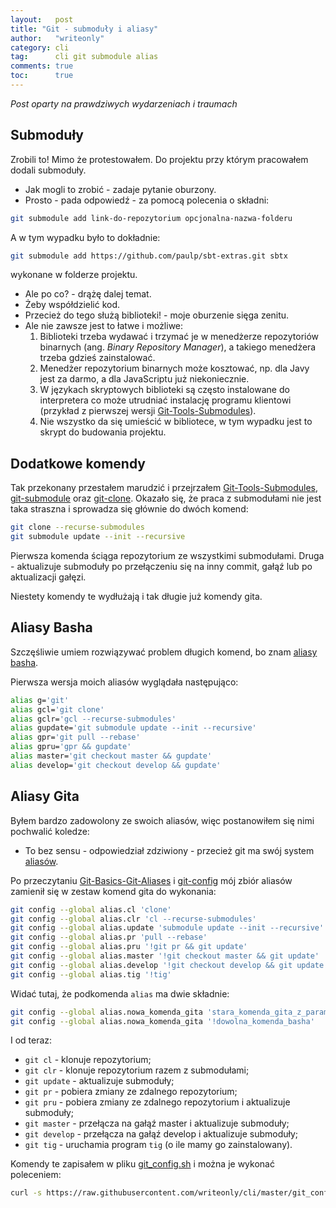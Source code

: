 ```yaml
---
layout:   post
title: "Git - submoduły i aliasy"
author:   "writeonly"
category: cli
tag:      cli git submodule alias
comments: true
toc:      true
---
```


*Post oparty na prawdziwych wydarzeniach i traumach*

## Submoduły

Zrobili to!
Mimo że protestowałem.
Do projektu przy którym pracowałem dodali submoduły.

- Jak mogli to zrobić - zadaje pytanie oburzony.
- Prosto - pada odpowiedź - za pomocą polecenia o składni:
```bash
git submodule add link-do-repozytorium opcjonalna-nazwa-folderu
```
A w tym wypadku było to dokładnie:
```bash
git submodule add https://github.com/paulp/sbt-extras.git sbtx
```
wykonane w folderze projektu.

- Ale po co? - drążę dalej temat.
- Żeby współdzielić kod.
- Przecież do tego służą biblioteki! - moje oburzenie sięga zenitu.
- Ale nie zawsze jest to łatwe i możliwe:
  1. Biblioteki trzeba wydawać i trzymać je w menedżerze repozytoriów binarnych (ang. *Binary Repository Manager*),
a takiego menedżera trzeba gdzieś zainstalować.
  2. Menedżer repozytorium binarnych może kosztować, np. dla Javy jest za darmo, a dla JavaScriptu już niekoniecznie.
  3. W językach skryptowych biblioteki są często instalowane do interpretera
  co może utrudniać instalację programu klientowi
(przykład z pierwszej wersji [Git-Tools-Submodules](<https://git-scm.com/book/en/v1/Git-Tools-Submodules>)).
  4. Nie wszystko da się umieścić w bibliotece, w tym wypadku jest to skrypt do budowania projektu.

## Dodatkowe komendy
Tak przekonany przestałem marudzić
 i przejrzałem [Git-Tools-Submodules](<https://git-scm.com/book/en/v2/Git-Tools-Submodules>),
 [git-submodule](<https://git-scm.com/docs/git-submodule>)
 oraz [git-clone](<https://git-scm.com/docs/git-clone>).
 Okazało się, że praca z submodułami nie jest taka straszna i sprowadza się głównie do dwóch komend:

```bash
git clone --recurse-submodules
git submodule update --init --recursive
```
Pierwsza komenda ściąga repozytorium ze wszystkimi submodułami.
Druga - aktualizuje submoduły po przełączeniu się na inny commit, gałąź lub po aktualizacji gałęzi.

Niestety komendy te wydłużają i tak długie już komendy gita.

## Aliasy Basha

Szczęśliwie umiem rozwiązywać problem długich komend,
bo znam [aliasy basha](/cli/2018/08/30/alias-komenda-powloki-bash.html).

Pierwsza wersja moich aliasów wyglądała następująco:
```bash
alias g='git'
alias gcl='git clone'
alias gclr='gcl --recurse-submodules'
alias gupdate='git submodule update --init --recursive'
alias gpr='git pull --rebase'
alias gpru='gpr && gupdate'
alias master='git checkout master && gupdate'
alias develop='git checkout develop && gupdate'
```

## Aliasy Gita

Byłem bardzo zadowolony ze swoich aliasów, więc postanowiłem się nimi pochwalić koledze:
- To bez sensu - odpowiedział zdziwiony -
przecież git ma swój system [aliasów](<https://git-scm.com/book/en/v2/Git-Basics-Git-Aliases>).

Po przeczytaniu [Git-Basics-Git-Aliases](<https://git-scm.com/book/en/v2/Git-Basics-Git-Aliases>)
i [git-config](<https://git-scm.com/docs/git-config>)
mój zbiór aliasów zamienił się w zestaw komend gita do wykonania:

```bash
git config --global alias.cl 'clone'
git config --global alias.clr 'cl --recurse-submodules'
git config --global alias.update 'submodule update --init --recursive'
git config --global alias.pr 'pull --rebase'
git config --global alias.pru '!git pr && git update'
git config --global alias.master '!git checkout master && git update'
git config --global alias.develop '!git checkout develop && git update'
git config --global alias.tig '!tig'
```
Widać tutaj, że podkomenda `alias` ma dwie składnie:
```bash
git config --global alias.nowa_komenda_gita 'stara_komenda_gita_z_parametrami'
git config --global alias.nowa_komenda_gita '!dowolna_komenda_basha'
```

I od teraz:
* `git cl` - klonuje repozytorium;
* `git clr` - klonuje repozytorium razem z submodułami;
* `git update` - aktualizuje submoduły;
* `git pr` - pobiera zmiany ze zdalnego repozytorium;
* `git pru` - pobiera zmiany ze zdalnego repozytorium i aktualizuje submoduły;
* `git master` - przełącza na gałąź master i aktualizuje submoduły;
* `git develop` - przełącza na gałąź develop i aktualizuje submoduły;
* `git tig` - uruchamia program `tig` (o ile mamy go zainstalowany).

Komendy te zapisałem w pliku [git_config.sh](<https://github.com/writeonly/cli/blob/master/git_config.sh>)
i można je wykonać poleceniem:
```bash
curl -s https://raw.githubusercontent.com/writeonly/cli/master/git_config.sh | bash
```

